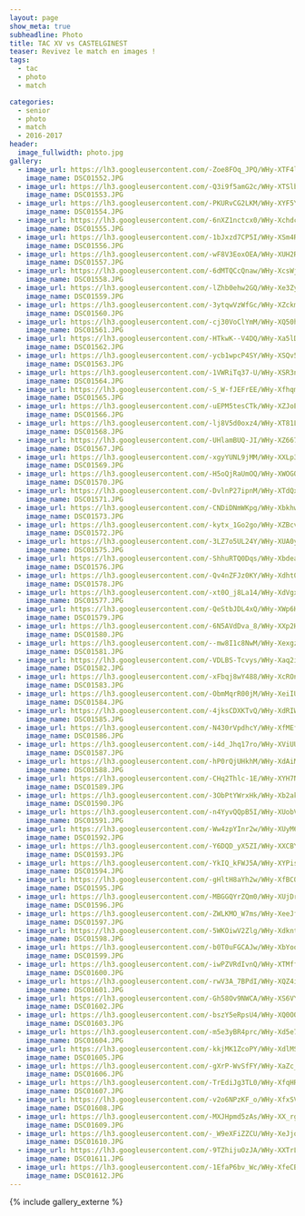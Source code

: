```yaml
---
layout: page
show_meta: true
subheadline: Photo
title: TAC XV vs CASTELGINEST
teaser: Revivez le match en images !
tags:
  - tac
  - photo
  - match

categories:
  - senior
  - photo
  - match
  - 2016-2017
header:
  image_fullwidth: photo.jpg
gallery:
  - image_url: https://lh3.googleusercontent.com/-Zoe8FOq_JPQ/WHy-XTF4loI/AAAAAAAAUfU/6nq9T0tVSU0mR30DtqqaNePj6YTeJVmhACHM
    image_name: DSC01552.JPG
  - image_url: https://lh3.googleusercontent.com/-Q3i9f5amG2c/WHy-XTSlb2I/AAAAAAAAUfU/5lFJN5Yjz5oa73aXBxWOsEoel9uKIjekgCHM
    image_name: DSC01553.JPG
  - image_url: https://lh3.googleusercontent.com/-PKURvCG2LKM/WHy-XYF5YbI/AAAAAAAAUfU/EDgToUZalFotZo4RdAlWXKNCNQNFxK3vACHM
    image_name: DSC01554.JPG
  - image_url: https://lh3.googleusercontent.com/-6nXZ1nctcx0/WHy-Xchdc8I/AAAAAAAAUfU/QWyD7bwHgVcTO9lJXQH4ptMVgiXsjAfXQCHM
    image_name: DSC01555.JPG
  - image_url: https://lh3.googleusercontent.com/-1bJxzd7CP5I/WHy-XSm4RcI/AAAAAAAAUfU/Yqp4jdMcYMU1HBJzvLtNKZQIqnN0vTwCQCHM
    image_name: DSC01556.JPG
  - image_url: https://lh3.googleusercontent.com/-wF8V3EoxOEA/WHy-XUH2RsI/AAAAAAAAUfU/PomLjyAZYGw-FkxfZ2zkzB8KpPP9dA9SwCHM
    image_name: DSC01557.JPG
  - image_url: https://lh3.googleusercontent.com/-6dMTQCcQnaw/WHy-XcsWjPI/AAAAAAAAUfU/Hg7kBzVW6woP0DkZajq9affbOzVJ3fZBgCHM
    image_name: DSC01558.JPG
  - image_url: https://lh3.googleusercontent.com/-lZhb0ehw2GQ/WHy-Xe3Zy_I/AAAAAAAAUfU/_ZJG0XJwDOsLaj8Bm3_lK-SfzecUXkfqACHM
    image_name: DSC01559.JPG
  - image_url: https://lh3.googleusercontent.com/-3ytqwVzWfGc/WHy-XZckmeI/AAAAAAAAUfU/oszjHVvvZw8Ae6dvF2Wb1_SGR827u5dvACHM
    image_name: DSC01560.JPG
  - image_url: https://lh3.googleusercontent.com/-cj30VoClYmM/WHy-XQ50hDI/AAAAAAAAUfU/4nBNzwLUw_gXXT0mwYmumdDeT04eQ0iBgCHM
    image_name: DSC01561.JPG
  - image_url: https://lh3.googleusercontent.com/-HTkwK--V4DQ/WHy-Xa5lD_I/AAAAAAAAUfU/7JS6JaNPuTQr8G2a7N-EY8Kt3gQZ1uULgCHM
    image_name: DSC01562.JPG
  - image_url: https://lh3.googleusercontent.com/-ycb1wpcP4SY/WHy-XSQv5qI/AAAAAAAAUfU/m2Na5Q-sAcM9lra0XFRFE0szfDE6K7xRwCHM
    image_name: DSC01563.JPG
  - image_url: https://lh3.googleusercontent.com/-1VWRiTq37-U/WHy-XSR3ncI/AAAAAAAAUfU/9LU-ns_YqlIrCrV66dLb10X9lmzYQ1BqACHM
    image_name: DSC01564.JPG
  - image_url: https://lh3.googleusercontent.com/-S_W-fJEFrEE/WHy-XfhqmNI/AAAAAAAAUfU/eJlSOOT2V4AAJMPbxELG1SmFGvIa_gN7ACHM
    image_name: DSC01565.JPG
  - image_url: https://lh3.googleusercontent.com/-uEPM5tesCTk/WHy-XZJoEzI/AAAAAAAAUfU/jcZtNr2PLCUAYUAAqoRVn5EJJgn0EvwLACHM
    image_name: DSC01566.JPG
  - image_url: https://lh3.googleusercontent.com/-lj8V5d0oxz4/WHy-XT81L3I/AAAAAAAAUfU/lDqzNrzsvQA0QG-NxDiltyjmFMokdwO9ACHM
    image_name: DSC01568.JPG
  - image_url: https://lh3.googleusercontent.com/-UHlamBUQ-JI/WHy-XZ667dI/AAAAAAAAUfU/OMjup5bEYz4yYhT4MmNNLRoD-bug1axvwCHM
    image_name: DSC01567.JPG
  - image_url: https://lh3.googleusercontent.com/-xgyYUNL9jMM/WHy-XXLp3LI/AAAAAAAAUfU/9iyRavFnfuI4HU6XLWI6wjp_TFD2zWLswCHM
    image_name: DSC01569.JPG
  - image_url: https://lh3.googleusercontent.com/-H5oQjRaUmOQ/WHy-XWOGOwI/AAAAAAAAUfU/_R_HynDQxxgj4ZqvNB_70XJMZSF2qa3QwCHM
    image_name: DSC01570.JPG
  - image_url: https://lh3.googleusercontent.com/-DvlnP27ipnM/WHy-XTdQxyI/AAAAAAAAUfU/pBGRqxwAIu0jr6wmPro0mCUcPOql-LgrACHM
    image_name: DSC01571.JPG
  - image_url: https://lh3.googleusercontent.com/-CNDiDNmWKpg/WHy-XbkhwaI/AAAAAAAAUfU/p8vcoXeka0kcevP9UJO4YNS_hwy7iHwFwCHM
    image_name: DSC01573.JPG
  - image_url: https://lh3.googleusercontent.com/-kytx_1Go2go/WHy-XZBcvgI/AAAAAAAAUfU/4i4LyBAnKU8XS2yydJRGOpp18dONBAUuQCHM
    image_name: DSC01572.JPG
  - image_url: https://lh3.googleusercontent.com/-3LZ7o5UL24Y/WHy-XUA0yjI/AAAAAAAAUfU/zYtFCukE2estYvAXCbkLoQcwIWhyt6uEgCHM
    image_name: DSC01575.JPG
  - image_url: https://lh3.googleusercontent.com/-ShhuRTQ0Dqs/WHy-XbdeapI/AAAAAAAAUfU/kiFkpzY1tGIIDCuGlrk70RQf0Wa39Ea7wCHM
    image_name: DSC01576.JPG
  - image_url: https://lh3.googleusercontent.com/-Qv4nZFJz0KY/WHy-Xdht0FI/AAAAAAAAUfU/8BkAM3Sc9BM4BapJVqJpahd8Y35hP6OdwCHM
    image_name: DSC01578.JPG
  - image_url: https://lh3.googleusercontent.com/-xt0O_j8La14/WHy-XdVgx2I/AAAAAAAAUfU/92KvIAC3w60AsLVPZIlo4PU55xdM-U5vgCHM
    image_name: DSC01577.JPG
  - image_url: https://lh3.googleusercontent.com/-QeStbJDL4xQ/WHy-XWp6HLI/AAAAAAAAUfU/k09fFZEmAfksWgQPD1zABIRGaoG-gE-PwCHM
    image_name: DSC01579.JPG
  - image_url: https://lh3.googleusercontent.com/-6N5AVdDva_8/WHy-XXp2HwI/AAAAAAAAUfU/tkw6Ws8T_2IErYlsVcGewxOAnRgnmbSkQCHM
    image_name: DSC01580.JPG
  - image_url: https://lh3.googleusercontent.com/--mw8I1c8NwM/WHy-XexgztI/AAAAAAAAUfU/R7j0rt7ZJoUUtwbQvG48c5ENZNRWEPnpgCHM
    image_name: DSC01581.JPG
  - image_url: https://lh3.googleusercontent.com/-VDLBS-Tcvys/WHy-Xaq2igI/AAAAAAAAUfU/N89uagc7cukpvHkFPREGgUynjh596o3IgCHM
    image_name: DSC01582.JPG
  - image_url: https://lh3.googleusercontent.com/-xFbqj8wY488/WHy-XcROnaI/AAAAAAAAUfU/199OF_0v57oB1eywhCFyAYIFPS-BHVVYACHM
    image_name: DSC01583.JPG
  - image_url: https://lh3.googleusercontent.com/-ObmMqrR00jM/WHy-XeiIUcI/AAAAAAAAUfU/SSBa_VUJTHwbnE2nmHPfeFiVh0YSnxwsQCHM
    image_name: DSC01584.JPG
  - image_url: https://lh3.googleusercontent.com/-4jksCDXKTvQ/WHy-XdRIWPI/AAAAAAAAUfU/01d_0WY-DJYlVMz8tyFsR4XGyDJX6csVgCHM
    image_name: DSC01585.JPG
  - image_url: https://lh3.googleusercontent.com/-N430rVpdhcY/WHy-XfMEfkI/AAAAAAAAUfU/ODA9omjvXogrkhDwEkJOWTlkqVfB4KGtQCHM
    image_name: DSC01586.JPG
  - image_url: https://lh3.googleusercontent.com/-i4d_Jhq17ro/WHy-XViUU1I/AAAAAAAAUfU/f5YTu2HfW3A6-5Ei1F1drFdlKv0o2j7GACHM
    image_name: DSC01587.JPG
  - image_url: https://lh3.googleusercontent.com/-hP0rQjUHkhM/WHy-XdAiMLI/AAAAAAAAUfU/kU5u6sPOfj0TkYsEBSvnY4EizC70dE1jwCHM
    image_name: DSC01588.JPG
  - image_url: https://lh3.googleusercontent.com/-CHq2Thlc-1E/WHy-XYH7NvI/AAAAAAAAUfU/uDZlAhRdJmwvyS3nXJFfu1YYG1ayTzpLwCHM
    image_name: DSC01589.JPG
  - image_url: https://lh3.googleusercontent.com/-3ObPtYWrxHk/WHy-Xb2aklI/AAAAAAAAUfU/fg_FHT91NVoYqq99TODwU0HR-PGthz06QCHM
    image_name: DSC01590.JPG
  - image_url: https://lh3.googleusercontent.com/-n4YyvQQpB5I/WHy-XUobVcI/AAAAAAAAUfU/fe_IHQSgXRkn0v4pBop7hEFwXUO8vgJuACHM
    image_name: DSC01591.JPG
  - image_url: https://lh3.googleusercontent.com/-Ww4zpYInr2w/WHy-XUyM6FI/AAAAAAAAUfU/ECJJwsI9_OErPfdb18d4PNegqDeSE6JXACHM
    image_name: DSC01592.JPG
  - image_url: https://lh3.googleusercontent.com/-Y6DQD_yX5ZI/WHy-XXCBYeI/AAAAAAAAUfU/9TYkJBUxtxUfyQFfBPHEcXhAL2gA9BfXwCHM
    image_name: DSC01593.JPG
  - image_url: https://lh3.googleusercontent.com/-YkIQ_kFWJ5A/WHy-XYPiseI/AAAAAAAAUfU/xugNvcqHxHszVz6qX0jSCEihltI0Uk42gCHM
    image_name: DSC01594.JPG
  - image_url: https://lh3.googleusercontent.com/-gHltH8aYh2w/WHy-XfBCOLI/AAAAAAAAUfU/Jf5wJwyhdyov6Wkqt51JxjeupyuZiK-xQCHM
    image_name: DSC01595.JPG
  - image_url: https://lh3.googleusercontent.com/-MBGGQYrZQm0/WHy-XUjDrwI/AAAAAAAAUfU/1L6HS-sapf4fuGXWUK2YPD-2l9T_ShrBQCHM
    image_name: DSC01596.JPG
  - image_url: https://lh3.googleusercontent.com/-ZWLKMO_W7ms/WHy-XeeJfFI/AAAAAAAAUfU/sduKyjw5i_E1c6d21aKVhSWTKd5JDfgcQCHM
    image_name: DSC01597.JPG
  - image_url: https://lh3.googleusercontent.com/-5WKOiwV2Zlg/WHy-XdknthI/AAAAAAAAUfU/fj4FB2XSGCIVxLChQBy09BT-_6IBdln1gCHM
    image_name: DSC01598.JPG
  - image_url: https://lh3.googleusercontent.com/-b0T0uFGCAJw/WHy-XbYoobI/AAAAAAAAUfU/-hk0YXD1lK8ygK83Li067TLHLfbX0mZwQCHM
    image_name: DSC01599.JPG
  - image_url: https://lh3.googleusercontent.com/-iwPZVRdIvnQ/WHy-XTMffUI/AAAAAAAAUfU/BsO6zEMZHg4DBmo73hGnzZHFF92fQKVUACHM
    image_name: DSC01600.JPG
  - image_url: https://lh3.googleusercontent.com/-rwV3A_7BPdI/WHy-XQZ4igI/AAAAAAAAUfU/s3SFZQl7E6o28pQUGW1mYSADy8Gl0MLKwCHM
    image_name: DSC01601.JPG
  - image_url: https://lh3.googleusercontent.com/-Gh58Ov9NWCA/WHy-XS6VYtI/AAAAAAAAUfU/kbXFZim-mDMUmrfXzAmstQv0TE0PQmHQQCHM
    image_name: DSC01602.JPG
  - image_url: https://lh3.googleusercontent.com/-bszY5eRpsU4/WHy-XQ0OOZI/AAAAAAAAUfU/z7wygw2V9JY-yLg3hufpHldBJAK2qX5pgCHM
    image_name: DSC01603.JPG
  - image_url: https://lh3.googleusercontent.com/-m5e3yBR4prc/WHy-Xd5e7HI/AAAAAAAAUfU/bGaA9iahT-sZ0UOKMShnvP5IRriA9SchQCHM
    image_name: DSC01604.JPG
  - image_url: https://lh3.googleusercontent.com/-kkjMK1ZcoPY/WHy-XdlMSII/AAAAAAAAUfU/50S-KrRJkXANVV5EK8gtdlIfyxJLJ8oRACHM
    image_name: DSC01605.JPG
  - image_url: https://lh3.googleusercontent.com/-gXrP-WvSfFY/WHy-XaZc_zI/AAAAAAAAUfU/CVJtBlNvKxw0VTfdNFC9OOUCWcMjh46ggCHM
    image_name: DSC01606.JPG
  - image_url: https://lh3.googleusercontent.com/-TrEdiJg3TL0/WHy-XfqHRrI/AAAAAAAAUfU/XBkAiPF6XrAa42xbqDmTGZii_gR84vmlgCHM
    image_name: DSC01607.JPG
  - image_url: https://lh3.googleusercontent.com/-v2o6NPzKF_o/WHy-XfxSVxI/AAAAAAAAUfU/2tGL2bmJHt4j3xkWmZPUuBESyIZei00UwCHM
    image_name: DSC01608.JPG
  - image_url: https://lh3.googleusercontent.com/-MXJHpmd5zAs/WHy-XX_rgVI/AAAAAAAAUfU/OEHTFbn2b90K11-T2Bkl5xlLs36HY8VOwCHM
    image_name: DSC01609.JPG
  - image_url: https://lh3.googleusercontent.com/-_W9eXFiZZCU/WHy-XeJjqWI/AAAAAAAAUfU/bBSEzjk9jj0lPOtRKkS1zw2MeaA_wZHbgCHM
    image_name: DSC01610.JPG
  - image_url: https://lh3.googleusercontent.com/-9TZhijuOzJA/WHy-XXTrLeI/AAAAAAAAUfU/Jq3eOe99PxQh6kNJYS4nsNBpJNs1qH_GwCHM
    image_name: DSC01611.JPG
  - image_url: https://lh3.googleusercontent.com/-1EfaP6bv_Wc/WHy-XfeCBUI/AAAAAAAAUfU/YzxRrWDfyR8NKsfBCsd6OYzzwfJ16qsGACHM
    image_name: DSC01612.JPG
---
```

{% include gallery_externe %}
